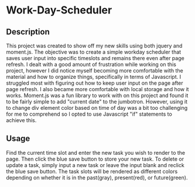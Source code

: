 # Work-Day-Scheduler

## Description
This project was created to show off my new skills using both jquery and moment.js. The objective was to create a simple workday scheduler that saves user input into specific timeslots and remains there even after page refresh. I dealt with a good amount of frustration while working on this project, however I did notice myself becoming more comfortable with the material and how to organize things, specifically in terms of Javascript. I struggled most with figuring out how to keep user input on the page after page refresh. I also became more comfortable with local storage and how it works. Moment.js was a fun library to work with on this project and found it to be fairly simple to add "current date" to the jumbotron. However, using it to change div element color based on time of day was a bit too challenging for me to comprehend so I opted to use Javascript "if" statements to achieve this.

## Usage

Find the current time slot and enter the new task you wish to render to the page. Then click the blue save button to store your new task.
To delete or update a task, simply input a new task or leave the input blank and reclick the blue save button.
The task slots will be rendered as different colors depending on whether it is in the past(gray), present(red), or future(green).
